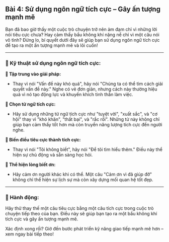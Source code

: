 ## Bài 4: Sử dụng ngôn ngữ tích cực – Gây ấn tượng mạnh mẽ

Bạn đã bao giờ thấy một cuộc trò chuyện trở nên ảm đạm chỉ vì những lời nói tiêu cực chưa? Hay cảm thấy bầu không khí nặng nề chỉ vì một câu nói vô tình? Đừng lo, bí quyết dưới đây sẽ giúp bạn sử dụng ngôn ngữ tích cực để tạo ra một ấn tượng mạnh mẽ và lôi cuốn!

---

### 📌 Kỹ thuật sử dụng ngôn ngữ tích cực:

**🔹 Tập trung vào giải pháp:**
- Thay vì nói "Vấn đề này khó quá", hãy nói "Chúng ta có thể tìm cách giải quyết vấn đề này." Nghe có vẻ đơn giản, nhưng cách này thường hiệu quả vì nó tạo động lực và khuyến khích tinh thần làm việc.

**🔹 Chọn từ ngữ tích cực:**
- Hãy sử dụng những từ ngữ tích cực như "tuyệt vời", "xuất sắc", và "cơ hội" thay vì "khó khăn", "thất bại", và "rắc rối". Những từ này không chỉ giúp bạn cảm thấy tốt hơn mà còn truyền năng lượng tích cực đến người nghe.

**🔹 Biến điều tiêu cực thành tích cực:**
- Thay vì nói "Tôi không biết", hãy nói "Để tôi tìm hiểu thêm." Điều này thể hiện sự chủ động và sẵn sàng học hỏi.

**🔹 Thể hiện lòng biết ơn:**
- Hãy cảm ơn người khác khi có thể. Một câu "Cảm ơn vì đã giúp đỡ" không chỉ thể hiện sự lịch sự mà còn xây dựng mối quan hệ tốt đẹp.

---

### 🚀 Hành động:

Hãy thử thay thế một câu tiêu cực bằng một câu tích cực trong cuộc trò chuyện tiếp theo của bạn. Điều này sẽ giúp bạn tạo ra một bầu không khí tích cực và gây ấn tượng mạnh mẽ.

Xác định xong rồi? Giờ đến bước phát triển kỹ năng giao tiếp mạnh mẽ hơn – xem ngay bài tiếp theo!